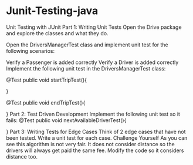 # Junit-Testing-java

Unit Testing with JUnit
Part 1: Writing Unit Tests
Open the Drive package and explore the classes and what they do.

Open the DriversManagerTest class and implement unit test for the following scenarios:

Verify a Passenger is added correctly
Verify a Driver is added correctly
Implement the following unit test in the DriversManagerTest class:

   @Test
   public void startTripTest(){

   }

   @Test
   public void endTripTest(){

   }
Part 2: Test Driven Development
Implement the following unit test so it fails:
   @Test
   public void nextAvailableDriverTest(){

   }
Part 3: Writing Tests for Edge Cases
Think of 2 edge cases that have not been tested. Write a unit test for each case.
Challenge Yourself
As you can see this algorithm is not very fair. It does not consider distance so the drivers will always get paid the same fee. Modify the code so it considers distance too.
